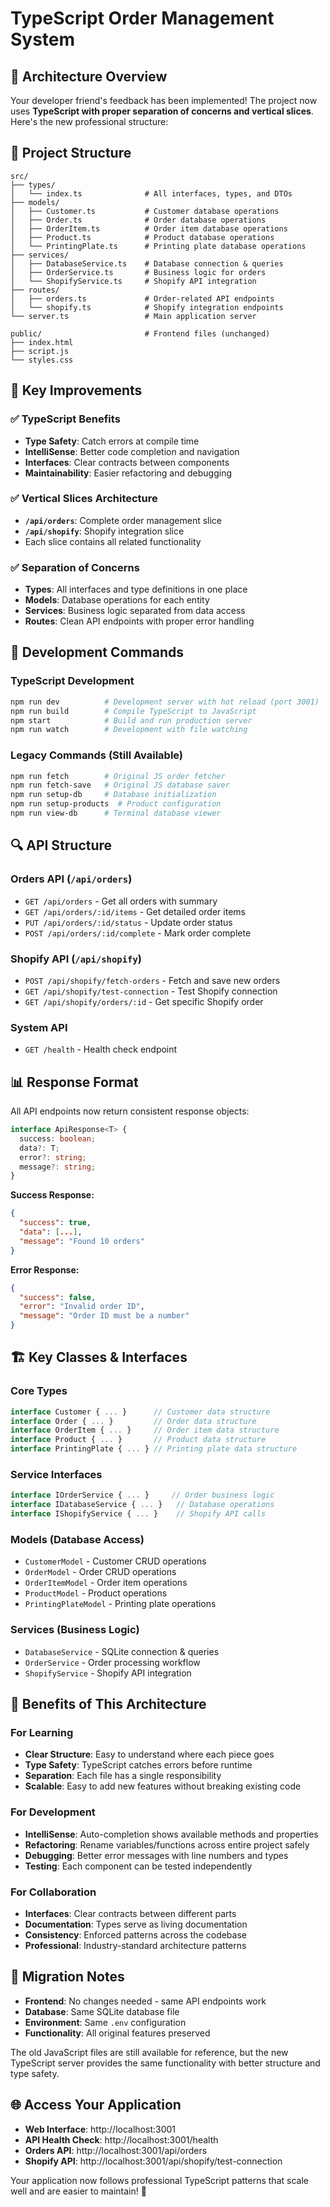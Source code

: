 # TypeScript Order Management System

## 🎉 Architecture Overview

Your developer friend's feedback has been implemented! The project now uses **TypeScript with proper separation of concerns and vertical slices**. Here's the new professional structure:

## 📁 Project Structure

```
src/
├── types/
│   └── index.ts              # All interfaces, types, and DTOs
├── models/
│   ├── Customer.ts           # Customer database operations
│   ├── Order.ts              # Order database operations
│   ├── OrderItem.ts          # Order item database operations
│   ├── Product.ts            # Product database operations
│   └── PrintingPlate.ts      # Printing plate database operations
├── services/
│   ├── DatabaseService.ts    # Database connection & queries
│   ├── OrderService.ts       # Business logic for orders
│   └── ShopifyService.ts     # Shopify API integration
├── routes/
│   ├── orders.ts             # Order-related API endpoints
│   └── shopify.ts            # Shopify integration endpoints
└── server.ts                 # Main application server

public/                       # Frontend files (unchanged)
├── index.html
├── script.js
└── styles.css
```

## 🔧 Key Improvements

### ✅ **TypeScript Benefits**
- **Type Safety**: Catch errors at compile time
- **IntelliSense**: Better code completion and navigation
- **Interfaces**: Clear contracts between components
- **Maintainability**: Easier refactoring and debugging

### ✅ **Vertical Slices Architecture**
- **`/api/orders`**: Complete order management slice
- **`/api/shopify`**: Shopify integration slice
- Each slice contains all related functionality

### ✅ **Separation of Concerns**
- **Types**: All interfaces and type definitions in one place
- **Models**: Database operations for each entity
- **Services**: Business logic separated from data access
- **Routes**: Clean API endpoints with proper error handling

## 🚀 Development Commands

### TypeScript Development
```bash
npm run dev          # Development server with hot reload (port 3001)
npm run build        # Compile TypeScript to JavaScript
npm start            # Build and run production server
npm run watch        # Development with file watching
```

### Legacy Commands (Still Available)
```bash
npm run fetch        # Original JS order fetcher
npm run fetch-save   # Original JS database saver
npm run setup-db     # Database initialization
npm run setup-products  # Product configuration
npm run view-db      # Terminal database viewer
```

## 🔍 API Structure

### Orders API (`/api/orders`)
- `GET /api/orders` - Get all orders with summary
- `GET /api/orders/:id/items` - Get detailed order items
- `PUT /api/orders/:id/status` - Update order status
- `POST /api/orders/:id/complete` - Mark order complete

### Shopify API (`/api/shopify`)
- `POST /api/shopify/fetch-orders` - Fetch and save new orders
- `GET /api/shopify/test-connection` - Test Shopify connection
- `GET /api/shopify/orders/:id` - Get specific Shopify order

### System API
- `GET /health` - Health check endpoint

## 📊 Response Format

All API endpoints now return consistent response objects:

```typescript
interface ApiResponse<T> {
  success: boolean;
  data?: T;
  error?: string;
  message?: string;
}
```

**Success Response:**
```json
{
  "success": true,
  "data": [...],
  "message": "Found 10 orders"
}
```

**Error Response:**
```json
{
  "success": false,
  "error": "Invalid order ID",
  "message": "Order ID must be a number"
}
```

## 🏗️ Key Classes & Interfaces

### Core Types
```typescript
interface Customer { ... }      // Customer data structure
interface Order { ... }         // Order data structure
interface OrderItem { ... }     // Order item data structure
interface Product { ... }       // Product data structure
interface PrintingPlate { ... } // Printing plate data structure
```

### Service Interfaces
```typescript
interface IOrderService { ... }     // Order business logic
interface IDatabaseService { ... }   // Database operations
interface IShopifyService { ... }    // Shopify API calls
```

### Models (Database Access)
- `CustomerModel` - Customer CRUD operations
- `OrderModel` - Order CRUD operations  
- `OrderItemModel` - Order item operations
- `ProductModel` - Product operations
- `PrintingPlateModel` - Printing plate operations

### Services (Business Logic)
- `DatabaseService` - SQLite connection & queries
- `OrderService` - Order processing workflow
- `ShopifyService` - Shopify API integration

## 🎯 Benefits of This Architecture

### For Learning
- **Clear Structure**: Easy to understand where each piece goes
- **Type Safety**: TypeScript catches errors before runtime
- **Separation**: Each file has a single responsibility
- **Scalable**: Easy to add new features without breaking existing code

### For Development
- **IntelliSense**: Auto-completion shows available methods and properties
- **Refactoring**: Rename variables/functions across entire project safely
- **Debugging**: Better error messages with line numbers and types
- **Testing**: Each component can be tested independently

### For Collaboration
- **Interfaces**: Clear contracts between different parts
- **Documentation**: Types serve as living documentation
- **Consistency**: Enforced patterns across the codebase
- **Professional**: Industry-standard architecture patterns

## 🔄 Migration Notes

- **Frontend**: No changes needed - same API endpoints work
- **Database**: Same SQLite database file
- **Environment**: Same `.env` configuration
- **Functionality**: All original features preserved

The old JavaScript files are still available for reference, but the new TypeScript server provides the same functionality with better structure and type safety.

## 🌐 Access Your Application

- **Web Interface**: http://localhost:3001
- **API Health Check**: http://localhost:3001/health
- **Orders API**: http://localhost:3001/api/orders
- **Shopify API**: http://localhost:3001/api/shopify/test-connection

Your application now follows professional TypeScript patterns that scale well and are easier to maintain! 🚀